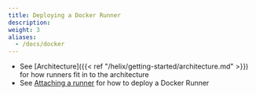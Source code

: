 ```yaml
---
title: Deploying a Docker Runner
description:
weight: 3
aliases:
  - /docs/docker
---
```


* See [Architecture]({{< ref "/helix/getting-started/architecture.md" >}}) for how runners fit in to the architecture
* See [Attaching a runner](https://docs.helix.ml/helix/private-deployment/controlplane/#attaching-a-runner) for how to deploy a Docker Runner

